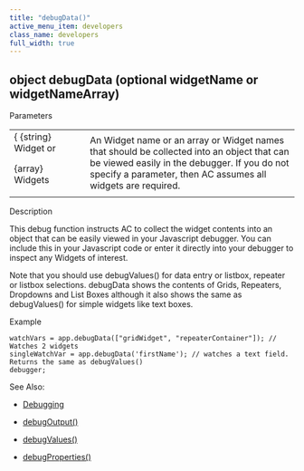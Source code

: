 ```yaml
---
title: "debugData()"
active_menu_item: developers
class_name: developers
full_width: true
---
```



## object debugData (optional widgetName or widgetNameArray)

Parameters

<table>
<tr>
<td width="142">
{ {string} Widget or

{array} Widgets

</td>
<td width="15">
</td>
<td width="723">
An Widget name or an array or Widget names that should be collected into an object that can be viewed easily in the debugger. If you do not specify a parameter, then AC assumes all widgets are required.

</td>
</tr>
</table>

Description

This debug function instructs AC to collect the widget contents into an object that can be easily viewed in your Javascript debugger. You can include this in your Javascript code or enter it directly into your debugger to inspect any Widgets of interest.

Note that you should use debugValues() for data entry or listbox, repeater or listbox selections. debugData shows the contents of Grids, Repeaters, Dropdowns and List Boxes although it also shows the same as debugValues() for simple widgets like text boxes.

Example

    watchVars = app.debugData(["gridWidget", "repeaterContainer"]); // Watches 2 widgets
    singleWatchVar = app.debugData('firstName'); // watches a text field. Returns the same as debugValues()
    debugger;
   

See Also:

 - [Debugging](../../../product-guide/advanced-features/testing-apps/debugging.htm)

 - [debugOutput()](debugoutput.htm)

 - [debugValues()](debugvalues.htm)

 - [debugProperties()](debugproperties.htm)

